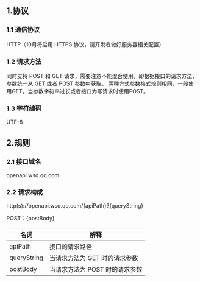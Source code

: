 ## 1.协议

### 1.1 通信协议

HTTP（10月将启用 HTTPS 协议，请开发者做好服务器相关配置）

### 1.2 请求方法

同时支持 POST 和 GET 请求，需要注意不能混合使用，即根据接口的请求方法，参数统一从 GET 或者 POST 参数中获取。
两种方式参数格式规则相同，一般使用GET，当参数字符串过长或者接口为写请求时使用POST。

### 1.3 字符编码

UTF-8

## 2.规则

### 2.1 接口域名

openapi.wsq.qq.com

### 2.2 请求构成

http(s)://openapi.wsq.qq.com/{apiPath}?{queryString}

POST：{postBody}


|     名词    |              解释              |
| ----------- | ------------------------------ |
| apiPath     | 接口的请求路径                 |
| queryString | 当请求方法为 GET 时的请求参数  |
| postBody    | 当请求方法为 POST 时的请求参数 |
	
	


